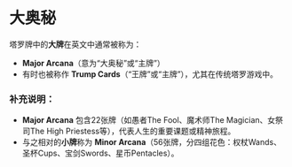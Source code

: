 # 大奥秘

塔罗牌中的**大牌**在英文中通常被称为：  

- **Major Arcana**（意为“大奥秘”或“主牌”）  
- 有时也被称作 **Trump Cards**（“王牌”或“主牌”），尤其在传统塔罗游戏中。  

### 补充说明：  
- **Major Arcana** 包含22张牌（如愚者The Fool、魔术师The Magician、女祭司The High Priestess等），代表人生的重要课题或精神旅程。  
- 与之相对的**小牌**称为 **Minor Arcana**（56张牌，分四组花色：权杖Wands、圣杯Cups、宝剑Swords、星币Pentacles）。  

